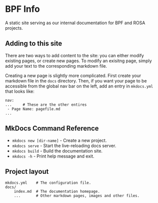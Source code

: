 # BPF Info 

A static site serving as our internal documentation for BPF and ROSA projects.

## Adding to this site
There are two ways to add content to the site: you can either modify existing pages, or create new pages.
To modify an exisitng page, simply add your text to the corresponding markdown file.

Creating a new page is slightly more complicated.
First create your markdown file in the `docs` directory.
Then, if you want your page to be accessible from the global nav bar on the left, add an entry in `mkdocs.yml` that looks like:

```
nav:
...     # These are the other entires
 - Page Name: pagefile.md
...
```



## MkDocs Command Reference

* `mkdocs new [dir-name]` - Create a new project.
* `mkdocs serve` - Start the live-reloading docs server.
* `mkdocs build` - Build the documentation site.
* `mkdocs -h` - Print help message and exit.

## Project layout

    mkdocs.yml    # The configuration file.
    docs/
        index.md  # The documentation homepage.
        ...       # Other markdown pages, images and other files.

